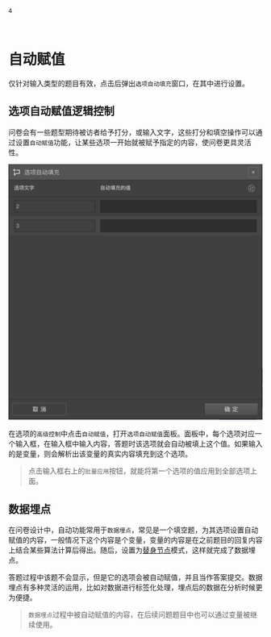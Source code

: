 ```index
4
```
```tag

```
```summary

```
# 自动赋值
仅针对输入类型的题目有效，点击后弹出`选项自动填充`窗口，在其中进行设置。

## 选项自动赋值逻辑控制

问卷会有一些题型期待被访者给予打分，或输入文字，这些打分和填空操作可以通过设置`自动赋值`功能，让某些选项一开始就被赋予指定的内容，使问卷更具灵活性。

<img src='../../assets/snapshots/layout/logic/opt-auto-input.png'>

在选项的`高级控制`中点击`自动赋值`，打开`选项自动赋值`面板。面板中，每个选项对应一个输入框，在输入框中输入内容，答题时该选项就会自动被填上这个值。如果输入的是变量，则会解析出该变量的真实内容填充到这个选项。

> 点击输入框右上的`批量应用`按钮，就能将第一个选项的值应用到全部选项上面。

## 数据埋点

在问卷设计中，自动功能常用于`数据埋点`，常见是一个填空题，为其选项设置自动赋值的内容，一般情况下这个内容是个变量，变量的内容是在之前题目的回复内容上结合某些算法计算后得出。随后，设置为[替身节点](../../15advancedOptionSetting/02substitute.md)模式，这样就完成了数据埋点。

答题过程中该题不会显示，但是它的选项会被自动赋值，并且当作答案提交。数据埋点有多种灵活的运用，比如对数据进行标签化处理，埋点后的数据在分析时候更为便捷。

> `数据埋点`过程中被自动赋值的内容，在后续问题题目中也可以通过变量被继续使用。
